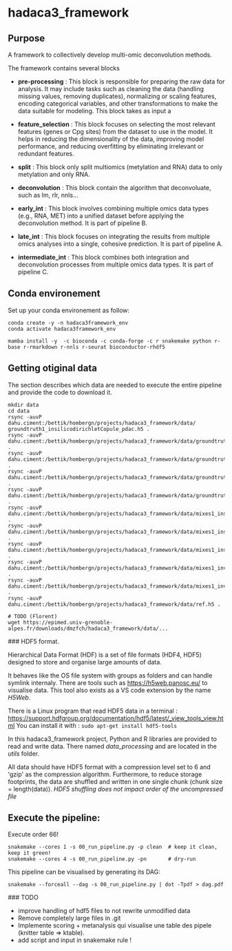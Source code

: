 # hadaca3_framework

## Purpose

A framework to collectively develop multi-omic deconvolution methods.

The framework contains several blocks

- **pre-processing** :  This block is responsible for preparing the raw data for analysis. It may include tasks such as cleaning the data (handling missing values, removing duplicates), normalizing or scaling features, encoding categorical variables, and other transformations to make the data suitable for modeling. This block takes as input a 
  
- **feature_selection** : This block focuses on selecting the most relevant features (genes or Cpg sites) from the dataset to use in the model. It helps in reducing the dimensionality of the data, improving model performance, and reducing overfitting by eliminating irrelevant or redundant features.
  
- **split** : This block only split multiomics (metylation and RNA) data to only metylation and only RNA.  

- **deconvolution** : This block contain the algorithm that deconvoluate, such as lm, rlr, nnls...

- **early_int** : This block involves combining multiple omics data types (e.g., RNA, MET) into a unified dataset before applying the deconvolution method. It is part of pipeline B. 
  
- **late_int** : This block focuses on integrating the results from multiple omics analyses into a single, cohesive prediction. It is part of pipeline A. 
  
- **intermediate_int** :  This block combines both integration and deconvolution processes from multiple omics data types. It is part of pipeline C.


## Conda environement

Set up your conda environement as follow:

```
conda create -y -n hadaca3framework_env
conda activate hadaca3framework_env

mamba install -y  -c bioconda -c conda-forge -c r snakemake python r-base r-rmarkdown r-nnls r-seurat bioconductor-rhdf5
```
<!-- h5py -->

<!-- r-clue r-coda.base r-ggpubr bioconductor-complexheatmap bioconductor-mofa2 r-viridis r-magrittr r-dplyr r-nnls graphviz r-tictoc  graphviz python-kaleido tenacity plotly r-bisquerna r-extraDistr r-MASS r-EPIC r-fmsb bioconductor-toast bioconductor-omicade4 r-mixomics r-mixkernel rpy2 scikit-learn keras tensorflow bioconductor-viper bioconductor-ADImpute r-WGCNA r-see r-ggfortify -->

## Getting otiginal data

The section describes which data are needed to execute the entire pipeline and provide the code to download it.

```
mkdir data
cd data
rsync -auvP dahu.ciment:/bettik/hombergn/projects/hadaca3_framework/data/ groundtruth1_insilicodirichletCopule_pdac.h5 .
rsync -auvP dahu.ciment:/bettik/hombergn/projects/hadaca3_framework/data/groundtruth1_insilicodirichletEMFA_pdac.h5 .
rsync -auvP dahu.ciment:/bettik/hombergn/projects/hadaca3_framework/data/groundtruth1_insilicopseudobulk_pdac.h5 . 
rsync -auvP dahu.ciment:/bettik/hombergn/projects/hadaca3_framework/data/groundtruth1_invitro_pdac.h5 .
rsync -auvP dahu.ciment:/bettik/hombergn/projects/hadaca3_framework/data/groundtruth1_invivo_pdac.h5 .
rsync -auvP dahu.ciment:/bettik/hombergn/projects/hadaca3_framework/data/mixes1_insilicodirichletCopule_pdac.h5 .
rsync -auvP dahu.ciment:/bettik/hombergn/projects/hadaca3_framework/data/mixes1_insilicodirichletEMFA_pdac.h5 .
rsync -auvP dahu.ciment:/bettik/hombergn/projects/hadaca3_framework/data/mixes1_insilicopseudobulk_pdac.h5 .
rsync -auvP dahu.ciment:/bettik/hombergn/projects/hadaca3_framework/data/mixes1_invitro_pdac.h5 .
rsync -auvP dahu.ciment:/bettik/hombergn/projects/hadaca3_framework/data/mixes1_invivo_pdac.h5 .
rsync -auvP dahu.ciment:/bettik/hombergn/projects/hadaca3_framework/data/ref.h5 .

# TODO (Florent)
wget https://epimed.univ-grenoble-alpes.fr/downloads/dmzfch/hadaca3_framework/data/...
```


### HDF5 format. 

Hierarchical Data Format (HDF) is a set of file formats (HDF4, HDF5) designed to store and organise large amounts of data. 

It behaves like the OS file system with groups as folders and can handle symlink internaly. 
There are tools such as https://h5web.panosc.eu/ to visualise data. This tool also exists as a VS code extension by the name *H5Web*. 

There is a Linux program that read HDF5 data in a terminal : 
https://support.hdfgroup.org/documentation/hdf5/latest/_view_tools_view.html
You can install it with : 
`sudo apt-get install hdf5-tools`

In this hadaca3_framework project, Python and R libraries are provided to read and write data. There named *data_processing* and are located in the *utils* folder.  

All data should have HDF5 format with a compression level set to 6 and 'gzip' as the compression algorithm. Furthermore, to reduce storage footprints, the data are shuffled and written in one single chunk (chunk size = length(data)). *HDF5 shuffling does not impact order of the uncompressed file*

## Execute the pipeline: 


Execute order 66! 


```
snakemake --cores 1 -s 00_run_pipeline.py -p clean  # keep it clean, keep it green!
snakemake --cores 4 -s 00_run_pipeline.py -pn       # dry-run
```

This pipeline can be visualised by generating its DAG:
```
snakemake --forceall --dag -s 00_run_pipeline.py | dot -Tpdf > dag.pdf
```

### TODO 

* improve handling of hdf5 files to not rewrite unmodified data
* Remove completely  large files in .git 
* Implemente scoring + metanalysis qui visualise une table des pipele (knitter table  => ktable). 
* add script and input in snakemake rule ! 
